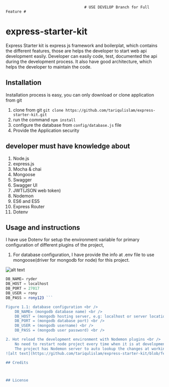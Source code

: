                                        # USE DEVELOP Branch for Full Feature #
# express-starter-kit
Express Starter kit is express js framework and boilerplat, which contains the different features, those are helps the developer to start web api development easily. Developer can easily code, test, documented the api during the development process. It also have good architecture, which helps the developer to maintain the code.

## Installation

Installation process is easy, you can only download or clone application from git

1. clone from git `git clone https://github.com/tariqulislam/express-starter-kit.git`
2. run the command `npm install`
3. configure the database from `config/database.js` file
4. Provide the Application security

## developer must have knowledge about

1. Node.js
2. express.js
3. Mocha & chai
4. Mongoose
5. Swagger
6. Swagger UI
7. JWT(JSON web token)
8. Nodemon
9. ES6 and ES5
10. Express Router
11. Dotenv


## Usage and instructions
I have use Dotenv for setup the environment variable for primary configuration of different plugins of the project,

1. For database configuration, I have provide the info at .env file to use mongoose(driver for mongodb for node) for this project.

![alt text](https://github.com/tariqulislam/express-starter-kit/blob/feature/user-guide/public/images/env.png)

```javascript
DB_NAME= ryder
DB_HOST = localhost
DB_PORT = 27017
DB_USER = rony
DB_PASS = rony123 ```

Figure 1.1: database configuration <br />
    DB_NAME= (mongodb database name) <br />
    DB_HOST = (mongodb hosting server, e.g: localhost or server location) <br />
    DB_PORT = (mongodb database port) <br />
    DB_USER = (mongodb username) <br />
    DB_PASS = (mongodb user password) <br />

2. Hot reload the development environment with Nodemon plugins <br />
    No need to restart node project every time when it is at development stage <br />
    The project has Nodemon server to auto lookup the changes at working directory of project <br />
![alt text](https://github.com/tariqulislam/express-starter-kit/blob/feature/user-guide/public/images/nodemoon.png)

## Credits



## License
